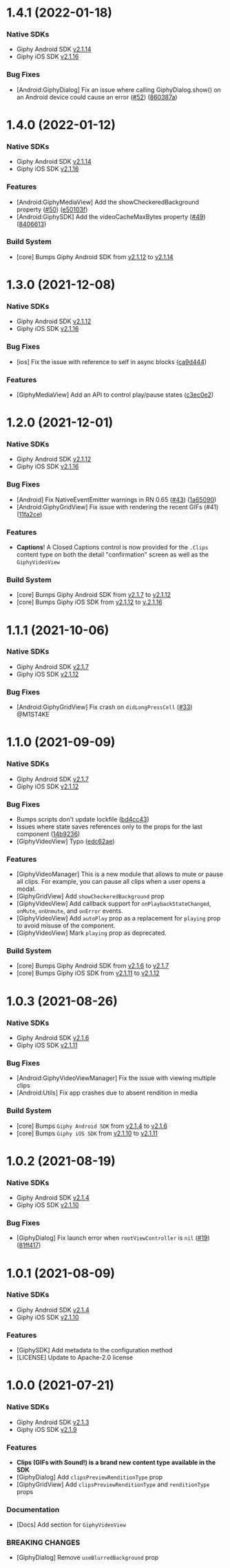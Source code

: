 # 1.4.1 (2022-01-18)

### Native SDKs

- Giphy Android SDK [v2.1.14](https://github.com/Giphy/giphy-android-sdk/releases/tag/v2.1.14)
- Giphy iOS SDK [v2.1.16](https://github.com/Giphy/giphy-ios-sdk/releases/tag/v2.1.16)

### Bug Fixes

- [Android:GiphyDialog] Fix an issue where calling GiphyDialog.show() on an Android device could cause an error ([#52](https://github.com/Giphy/giphy-react-native-sdk/issues/52)) ([860387a](https://github.com/Giphy/giphy-react-native-sdk/commit/860387a90a5cfdfba28be535ca6e7d6dc546a2ac))

# 1.4.0 (2022-01-12)

### Native SDKs

- Giphy Android SDK [v2.1.14](https://github.com/Giphy/giphy-android-sdk/releases/tag/v2.1.14)
- Giphy iOS SDK [v2.1.16](https://github.com/Giphy/giphy-ios-sdk/releases/tag/v2.1.16)

### Features

- [Android:GiphyMediaView] Add the showCheckeredBackground property ([#50](https://github.com/Giphy/giphy-react-native-sdk/issues/50)) ([e50103f](https://github.com/Giphy/giphy-react-native-sdk/commit/e50103fb97a9074419d6224215440aeca5143462))
- [Android:GiphySDK] Add the videoCacheMaxBytes property ([#49](https://github.com/Giphy/giphy-react-native-sdk/issues/49)) ([8406613](https://github.com/Giphy/giphy-react-native-sdk/commit/8406613d8e4f8332ad055a00daa137a66f2bcd79))

### Build System

- [core] Bumps Giphy Android SDK from [v2.1.12](https://github.com/Giphy/giphy-android-sdk/releases/tag/v2.1.12) to [v2.1.14](https://github.com/Giphy/giphy-android-sdk/releases/tag/v2.1.14)

# 1.3.0 (2021-12-08)

### Native SDKs

- Giphy Android SDK [v2.1.12](https://github.com/Giphy/giphy-android-sdk/releases/tag/v2.1.12)
- Giphy iOS SDK [v2.1.16](https://github.com/Giphy/giphy-ios-sdk/releases/tag/v2.1.16)

### Bug Fixes

- [ios] Fix the issue with reference to self in async blocks ([ca9d444](https://github.com/Giphy/giphy-react-native-sdk/commit/ca9d4448b25c24ed7ffc644b1941fd62318fa8a9))

### Features

- [GiphyMediaView] Add an API to control play/pause states ([c3ec0e2](https://github.com/Giphy/giphy-react-native-sdk/commit/c3ec0e2d329eb36c2f223dea72b6ee5f9d0d0ecd))

# 1.2.0 (2021-12-01)

### Native SDKs

- Giphy Android SDK [v2.1.12](https://github.com/Giphy/giphy-android-sdk/releases/tag/v2.1.12)
- Giphy iOS SDK [v2.1.16](https://github.com/Giphy/giphy-ios-sdk/releases/tag/v2.1.16)

### Bug Fixes

- [Android] Fix NativeEventEmitter warnings in RN 0.65 ([#43](https://github.com/Giphy/giphy-react-native-sdk/issues/43)) ([1a65090](https://github.com/Giphy/giphy-react-native-sdk/commit/1a65090))
- [Android:GiphyGridView] Fix issue with rendering the recent GIFs (#41) ([11fa2ce](https://github.com/Giphy/giphy-react-native-sdk/commit/11fa2ce))

### Features

- **Captions**! A Closed Captions control is now provided for the `.Clips` content type on both the detail "confirmation" screen as well as the `GiphyVideoView`

### Build System

- [core] Bumps Giphy Android SDK from [v2.1.7](https://github.com/Giphy/giphy-android-sdk/releases/tag/v2.1.7) to [v2.1.12](https://github.com/Giphy/giphy-android-sdk/releases/tag/v2.1.12)
- [core] Bumps Giphy iOS SDK from [v2.1.12](https://github.com/Giphy/giphy-ios-sdk/releases/tag/v2.1.12) to [v.2.1.16](https://github.com/Giphy/giphy-ios-sdk/releases/tag/v2.1.16)

# 1.1.1 (2021-10-06)

### Native SDKs

- Giphy Android SDK [v2.1.7](https://github.com/Giphy/giphy-android-sdk/releases/tag/v2.1.7)
- Giphy iOS SDK [v2.1.12](https://github.com/Giphy/giphy-ios-sdk/releases/tag/v2.1.12)

### Bug Fixes

- [Android:GiphyGridView] Fix crash on `didLongPressCell` ([#33](https://github.com/Giphy/giphy-react-native-sdk/issues/33)) @M1ST4KE

# 1.1.0 (2021-09-09)

### Native SDKs

- Giphy Android SDK [v2.1.7](https://github.com/Giphy/giphy-android-sdk/releases/tag/v2.1.7)
- Giphy iOS SDK [v2.1.12](https://github.com/Giphy/giphy-ios-sdk/releases/tag/v2.1.12)

### Bug Fixes

- Bumps scripts don't update lockfile ([bd4cc43](https://github.com/Giphy/giphy-react-native-sdk/commit/bd4cc4360fdd2183e23b74ddadb01cdf89112a8c))
- Issues where state saves references only to the props for the last component ([14b9236](https://github.com/Giphy/giphy-react-native-sdk/commit/14b9236535ad9f366be36744b06a7c74a54c8ca4))
- [GiphyVideoView] Typo ([edc62ae](https://github.com/Giphy/giphy-react-native-sdk/commit/edc62ae3f80f38fac1ec17e6d9d87f979370b35d))

### Features

- [GiphyVideoManager] This is a new module that allows to mute or pause all clips. For example, you can pause all clips when a user opens a modal.
- [GiphyGridView] Add `showCheckeredBackground` prop
- [GiphyVideoView] Add callback support for `onPlaybackStateChanged`, `onMute`, `onUnmute`, and `onError` events.
- [GiphyVideoView] Add `autoPlay` prop as a replacement for `playing` prop to avoid misuse of the component.
- [GiphyVideoView] Mark `playing` prop as deprecated.

### Build System

- [core] Bumps Giphy Android SDK from [v2.1.6](https://github.com/Giphy/giphy-android-sdk/releases/tag/v2.1.6) to [v2.1.7](https://github.com/Giphy/giphy-android-sdk/releases/tag/v2.1.7)
- [core] Bumps Giphy iOS SDK from [v2.1.11](https://github.com/Giphy/giphy-ios-sdk/releases/tag/v2.1.11) to [v2.1.12](https://github.com/Giphy/giphy-ios-sdk/releases/tag/v2.1.12)

# 1.0.3 (2021-08-26)

### Native SDKs

- Giphy Android SDK [v2.1.6](https://github.com/Giphy/giphy-android-sdk/releases/tag/v2.1.6)
- Giphy iOS SDK [v2.1.11](https://github.com/Giphy/giphy-ios-sdk/releases/tag/v2.1.11)

### Bug Fixes

- [Android:GiphyVideoViewManager] Fix the issue with viewing multiple clips
- [Android:Utils] Fix app crashes due to absent rendition in media

### Build System

- [core] Bumps `Giphy Android SDK` from [v2.1.4](https://github.com/Giphy/giphy-android-sdk/releases/tag/v2.1.4) to [v2.1.6](https://github.com/Giphy/giphy-android-sdk/releases/tag/v2.1.6)
- [core] Bumps `Giphy iOS SDK` from [v2.1.10](https://github.com/Giphy/giphy-ios-sdk/releases/tag/v2.1.10) to [v2.1.11](https://github.com/Giphy/giphy-ios-sdk/releases/tag/v2.1.11)

# 1.0.2 (2021-08-19)

### Native SDKs

- Giphy Android SDK [v2.1.4](https://github.com/Giphy/giphy-android-sdk/releases/tag/v2.1.4)
- Giphy iOS SDK [v2.1.10](https://github.com/Giphy/giphy-ios-sdk/releases/tag/v2.1.10)

### Bug Fixes

- [GiphyDialog] Fix launch error when `rootViewController` is `nil` ([#19](https://github.com/Giphy/giphy-react-native-sdk/issues/19)) ([81ff417](https://github.com/Giphy/giphy-react-native-sdk/commit/81ff417de548d775210fd2544ebb234cebeb80ec))

# 1.0.1 (2021-08-09)

### Native SDKs

- Giphy Android SDK [v2.1.4](https://github.com/Giphy/giphy-android-sdk/releases/tag/v2.1.4)
- Giphy iOS SDK [v2.1.10](https://github.com/Giphy/giphy-ios-sdk/releases/tag/v2.1.10)

### Features

- [GiphySDK] Add metadata to the configuration method
- [LICENSE] Update to Apache-2.0 license

# 1.0.0 (2021-07-21)

### Native SDKs

- Giphy Android SDK [v2.1.3](https://github.com/Giphy/giphy-android-sdk/releases/tag/v2.1.3)
- Giphy iOS SDK [v2.1.9](https://github.com/Giphy/giphy-ios-sdk/releases/tag/v2.1.9)

### Features

- **Clips (GIFs with Sound!) is a brand new content type available in the SDK**
- [GiphyDialog] Add `clipsPreviewRenditionType` prop
- [GiphyGridView] Add `clipsPreviewRenditionType` and `renditionType` props

### Documentation

- [Docs] Add section for `GiphyVideoView`

### BREAKING CHANGES

- [GiphyDialog] Remove `useBlurredBackground` prop
